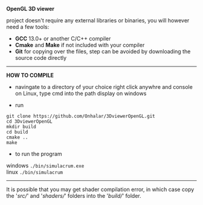 **OpenGL 3D viewer**

project doesn't require any external libraries or binaries, you will however need a few tools:

 * **GCC** 13.0+ or another C/C++ compiler
 * **Cmake** and **Make** if not included with your compiler
 * **Git** for copying over the files, step can be avoided by downloading the source code directly

___

**HOW TO COMPILE**

 * navingate to a directory of your choice right click anywhre and console on Linux, type cmd into the path display on windows

 * run 
```
git clone https://github.com/Onhalar/3DviewerOpenGL.git
cd 3DviewerOpenGL
mkdir build
cd build
cmake ..
make
```

* to run the program

windows ```./bin/simulacrum.exe```<br>
linux   ```./bin/simulacrum```<br>

___

It is possible that you may get shader compilation error, in which case copy the '*src/*' and '*shaders/*' folders into the '*build/*' folder.

